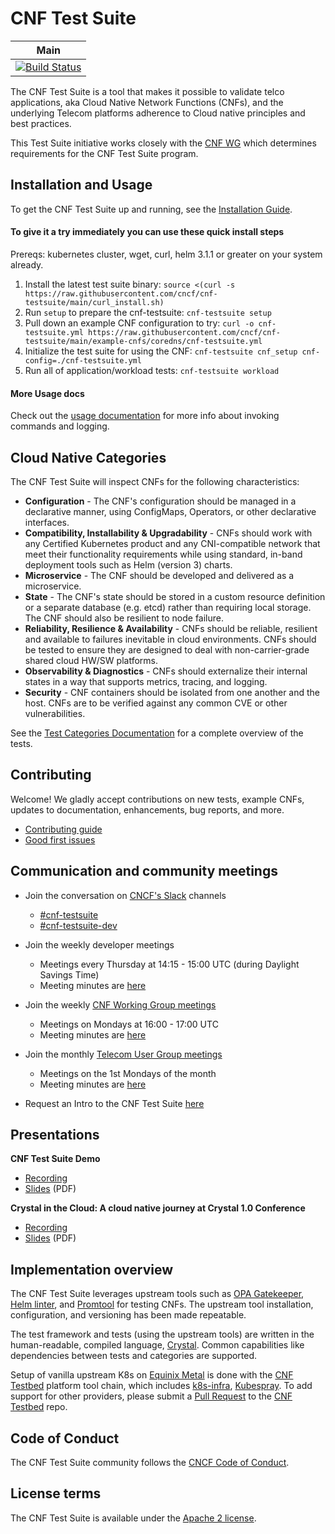 # CNF Test Suite

| Main                                                                                                                                        |
| ------------------------------------------------------------------------------------------------------------------------------------------- |
| [![Build Status](https://github.com/cncf/cnf-testsuite/workflows/Crystal%20Specs/badge.svg)](https://github.com/cncf/cnf-testsuite/actions) |

The CNF Test Suite is a tool that makes it possible to validate telco applications, aka Cloud Native Network Functions (CNFs), and the underlying Telecom platforms adherence to Cloud native principles and best practices.

This Test Suite initiative works closely with the [CNF WG](cnf-wg/README.md) which determines requirements for the CNF Test Suite program.

## Installation and Usage

To get the CNF Test Suite up and running, see the [Installation Guide](INSTALL.md).

#### To give it a try immediately you can use these quick install steps

Prereqs: kubernetes cluster, wget, curl, helm 3.1.1 or greater on your system already.

1. Install the latest test suite binary: `source <(curl -s https://raw.githubusercontent.com/cncf/cnf-testsuite/main/curl_install.sh)`
2. Run `setup` to prepare the cnf-testsuite: `cnf-testsuite setup`
3. Pull down an example CNF configuration to try: `curl -o cnf-testsuite.yml https://raw.githubusercontent.com/cncf/cnf-testsuite/main/example-cnfs/coredns/cnf-testsuite.yml`
4. Initialize the test suite for using the CNF: `cnf-testsuite cnf_setup cnf-config=./cnf-testsuite.yml`
5. Run all of application/workload tests: `cnf-testsuite workload`

#### More Usage docs

Check out the [usage documentation](USAGE.md) for more info about invoking commands and logging.

## Cloud Native Categories

The CNF Test Suite will inspect CNFs for the following characteristics:

- **Configuration** - The CNF's configuration should be managed in a declarative manner, using ConfigMaps, Operators, or other declarative interfaces.
- **Compatibility, Installability & Upgradability** - CNFs should work with any Certified Kubernetes product and any CNI-compatible network that meet their functionality requirements while using standard, in-band deployment tools such as Helm (version 3) charts.
- **Microservice** - The CNF should be developed and delivered as a microservice.
- **State** - The CNF's state should be stored in a custom resource definition or a separate database (e.g. etcd) rather than requiring local storage. The CNF should also be resilient to node failure.
- **Reliability, Resilience & Availability** - CNFs should be reliable, resilient and available to failures inevitable in cloud environments. CNFs should be tested to ensure they are designed to deal with non-carrier-grade shared cloud HW/SW platforms.
- **Observability & Diagnostics** - CNFs should externalize their internal states in a way that supports metrics, tracing, and logging.
- **Security** - CNF containers should be isolated from one another and the host. CNFs are to be verified against any common CVE or other vulnerabilities.

See the [Test Categories Documentation](TEST-CATEGORIES.md) for a complete overview of the tests.

## Contributing

Welcome! We gladly accept contributions on new tests, example CNFs, updates to documentation, enhancements, bug reports, and more.

- [Contributing guide](CONTRIBUTING.md)
- [Good first issues](https://github.com/cncf/cnf-testsuite/issues?q=is%3Aissue+is%3Aopen+label%3A%22good+first+issue%22)

## Communication and community meetings

- Join the conversation on [CNCF's Slack](https://slack.cncf.io/) channels
  - [#cnf-testsuite](https://cloud-native.slack.com/archives/C01V28MLYEP)
  - [#cnf-testsuite-dev](https://cloud-native.slack.com/archives/C014TNCEX8R)
- Join the weekly developer meetings

  - Meetings every Thursday at 14:15 - 15:00 UTC (during Daylight Savings Time)
  - Meeting minutes are [here](https://docs.google.com/document/d/1IbrgjqIkOCvrrSG0DRE6X62UUZpBq-818Mn8q0nkkd0/edit)

- Join the weekly [CNF Working Group meetings](https://github.com/cncf/cnf-wg#recurring-meetings)

  - Meetings on Mondays at 16:00 - 17:00 UTC
  - Meeting minutes are [here](https://docs.google.com/document/d/1YFimQftjkTUsxNGTsKdakvP7cJtJgCTqViH2kwJOrsc/edit)

- Join the monthly [Telecom User Group meetings](https://github.com/cncf/telecom-user-group#meeting-time)
  - Meetings on the 1st Mondays of the month
  - Meeting minutes are [here](https://docs.google.com/document/d/1yhtI7aiwpdAiRBKyUX6mOJDHAbjOog2mI4Ur2k27D7s/edit)

- Request an Intro to the CNF Test Suite [here](https://calendly.com/cnftestsuite)

## Presentations

**CNF Test Suite Demo**
- [Recording](https://drive.google.com/file/d/1SBHE5Dqx6Sa-m83WODbCEbbdiB2_l_U2/view?usp=sharing)
- [Slides](https://github.com/cncf/cnf-testsuite/files/6857515/SHARED-COMMON.CNF.Test.Suite.Demo.and.CNF.initiatives.overview.2021-06-29.pdf) (PDF)

**Crystal in the Cloud: A cloud native journey at Crystal 1.0 Conference**
- [Recording](https://youtu.be/n8g60VglyUw)
- [Slides](https://github.com/cncf/cnf-testsuite/files/6785788/Crystal.1.0.Crystal.in.the.Cloud_.CNF.Test.Suite.pdf) (PDF)


## Implementation overview

The CNF Test Suite leverages upstream tools such as [OPA Gatekeeper](https://github.com/open-policy-agent/gatekeeper), [Helm linter](https://github.com/helm/chart-testing), and [Promtool](https://prometheus.io/docs/prometheus/latest/configuration/unit_testing_rules/) for testing CNFs. The upstream tool installation, configuration, and versioning has been made repeatable.

The test framework and tests (using the upstream tools) are written in the human-readable, compiled language, [Crystal](https://crystal-lang.org/). Common capabilities like dependencies between tests and categories are supported.

Setup of vanilla upstream K8s on [Equinix Metal](https://metal.equinix.com/) is done with the [CNF Testbed](https://github.com/cncf/cnf-testbed/) platform tool chain, which includes [k8s-infra](https://github.com/crosscloudci/k8s-infra), [Kubespray](https://kubespray.io/). To add support for other providers, please submit a [Pull Request](https://github.com/cncf/cnf-testbed/pulls) to the [CNF Testbed](https://github.com/cncf/cnf-testbed/) repo.

## Code of Conduct

The CNF Test Suite community follows the [CNCF Code of Conduct](https://github.com/cncf/foundation/blob/main/code-of-conduct.md).

## License terms

The CNF Test Suite is available under the [Apache 2 license](LICENSE.md).
